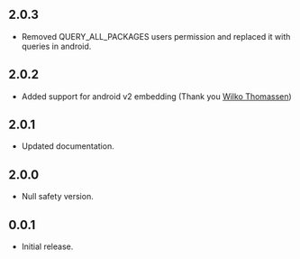 
## 2.0.3

* Removed QUERY_ALL_PACKAGES users permission and replaced it with queries in android.

## 2.0.2

* Added support for android v2 embedding (Thank you [Wilko Thomassen](https://github.com/WilkoThomassen))

## 2.0.1

* Updated documentation.

## 2.0.0

* Null safety version.

## 0.0.1

* Initial release.
